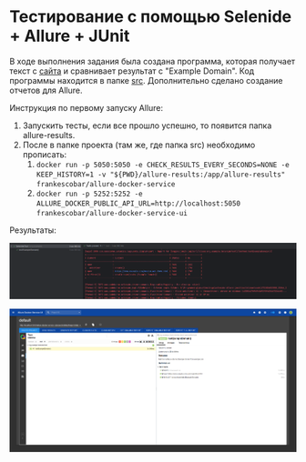 # Тестирование с помощью Selenide + Allure + JUnit

В ходе выполнения задания была создана программа, которая получает текст с [сайта](https://www.example.com/custom-web-form.html) и сравнивает результат с "Example Domain". Код программы находится в папке [src](/src). Дополнительно сделано создание отчетов для Allure.

Инструкция по первому запуску Allure:
1. Запускить тесты, если все прошло успешно, то появится папка allure-results.
2. После в папке проекта (там же, где папка src) необходимо прописать:
   1. `docker run -p 5050:5050 -e CHECK_RESULTS_EVERY_SECONDS=NONE -e KEEP_HISTORY=1 -v "${PWD}/allure-results:/app/allure-results" frankescobar/allure-docker-service`
   2. `docker run -p 5252:5252 -e ALLURE_DOCKER_PUBLIC_API_URL=http://localhost:5050 frankescobar/allure-docker-service-ui`

Результаты:

![build](images/image.png)

![allure](images/allure.png)